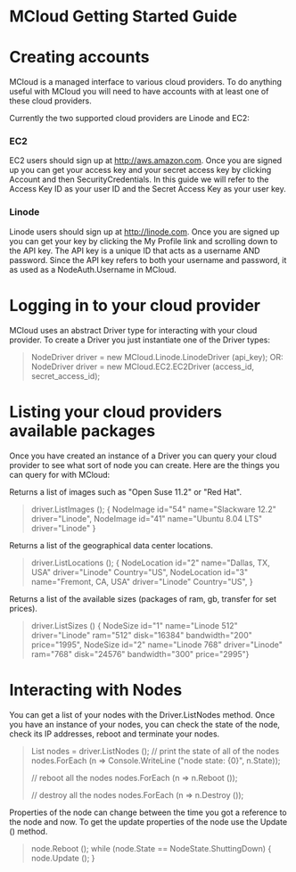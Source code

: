 MCloud Getting Started Guide
=============================


Creating accounts
=================
MCloud is a managed interface to various cloud providers.  To do
anything useful with MCloud you will need to have accounts with at
least one of these cloud providers.

Currently the two supported cloud providers are Linode and EC2:

### EC2

EC2 users should sign up at http://aws.amazon.com. Once you are signed
up you can get your access key and your secret access key by clicking Account and
then SecurityCredentials. In this guide we will refer to the Access
Key ID as your user ID and the Secret Access Key as your user key.

### Linode

Linode users should sign up at http://linode.com. Once you are signed
up you can get your key by clicking the My Profile link and scrolling
down to the API key.  The API key is a unique ID that acts as a
username AND password. Since the API key refers to both your username
and password, it as used as a NodeAuth.Username in MCloud.




Logging in to your cloud provider 
=================================
MCloud uses an abstract Driver type for interacting with your cloud
provider. To create a Driver you just instantiate one of the Driver
types:

> NodeDriver driver = new MCloud.Linode.LinodeDriver (api_key);
OR:
> NodeDriver driver = new MCloud.EC2.EC2Driver (access_id, secret_access_id);



Listing your cloud providers available packages
===============================================
Once you have created an instance of a Driver you can query your cloud
provider to see what sort of node you can create. Here are the things
you can query for with MCloud:

 Returns a list of images such as "Open Suse 11.2" or "Red Hat".
> driver.ListImages ();
> { NodeImage id="54" name="Slackware 12.2" driver="Linode", NodeImage id="41" name="Ubuntu 8.04 LTS" driver="Linode" }

Returns a list of the geographical data center locations.
> driver.ListLocations ();
{ NodeLocation id="2" name="Dallas, TX, USA" driver="Linode" Country="US", NodeLocation id="3" name="Fremont, CA, USA" driver="Linode" Country="US", }

Returns a list of the available sizes (packages of ram, gb, transfer
for set prices).
> driver.ListSizes ()
> { NodeSize id="1" name="Linode 512" driver="Linode" ram="512" disk="16384" bandwidth="200" price="1995", NodeSize id="2" name="Linode 768" driver="Linode" ram="768" disk="24576" bandwidth="300" price="2995"}


Interacting with Nodes
======================
You can get a list of your nodes with the Driver.ListNodes method. 
Once you have an instance of your nodes, you can check the state of
the node, check its IP addresses, reboot and terminate your nodes.

> List<Node> nodes = driver.ListNodes ();
> // print the state of all of the nodes
> nodes.ForEach (n => Console.WriteLine ("node state:  {0}", n.State));
>
> // reboot all the nodes
> nodes.ForEach (n => n.Reboot ());
>
> // destroy all the nodes
> nodes.ForEach (n => n.Destroy ());

Properties of the node can change between the time you got a reference
to the node and now.  To get the update properties of the node use the
Update () method.

> node.Reboot ();
> while (node.State == NodeState.ShuttingDown) {
>     node.Update ();
> }


